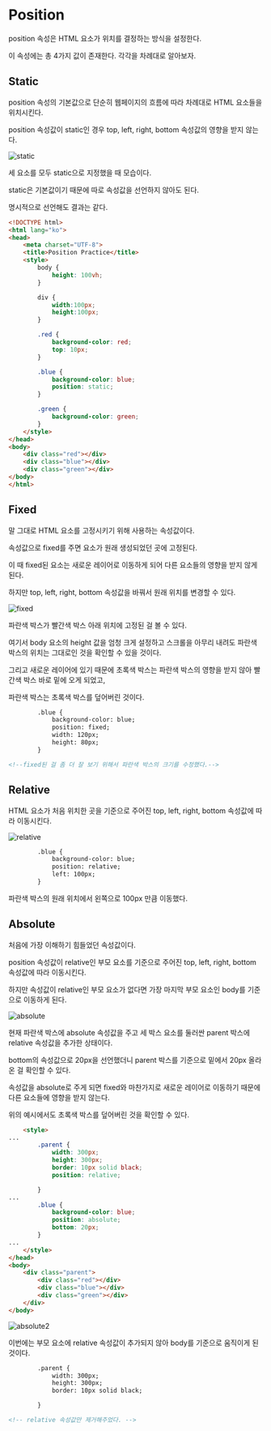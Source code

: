 # Position

position 속성은 HTML 요소가 위치를 결정하는 방식을 설정한다.

이 속성에는 총 4가지 값이 존재한다. 각각을 차례대로 알아보자.

## Static

position 속성의 기본값으로 단순히 웹페이지의 흐름에 따라 차례대로 HTML 요소들을 위치시킨다.

position 속성값이 static인 경우 top, left, right, bottom 속성값의 영향을 받지 않는다.

![static](./md-images/static.jpg)    

세 요소를 모두 static으로 지정했을 때 모습이다.

static은 기본값이기 때문에 따로 속성값을 선언하지 않아도 된다.

명시적으로 선언해도 결과는 같다.

```html
<!DOCTYPE html>
<html lang="ko">
<head>
    <meta charset="UTF-8">
    <title>Position Practice</title>
    <style>
        body {
            height: 100vh;
        }

        div {
            width:100px;
            height:100px;
        }

        .red {
            background-color: red;
            top: 10px;
        }

        .blue {
            background-color: blue;
            position: static;
        }

        .green {
            background-color: green;
        }
    </style>
</head>
<body>
    <div class="red"></div>
    <div class="blue"></div>
    <div class="green"></div>
</body>
</html>
```

## Fixed

말 그대로 HTML 요소를 고정시키기 위해 사용하는 속성값이다.

속성값으로 fixed를 주면 요소가 원래 생성되었던 곳에 고정된다.

이 때 fixed된 요소는 새로운 레이어로 이동하게 되어 다른 요소들의 영향을 받지 않게 된다.

하지만 top, left, right, bottom 속성값을 바꿔서 원래 위치를 변경할 수 있다.

![fixed](./md-images/fixed.jpg)    

파란색 박스가 빨간색 박스 아래 위치에 고정된 걸 볼 수 있다.

여기서 body 요소의 height 값을 엄청 크게 설정하고 스크롤을 아무리 내려도 파란색 박스의 위치는 그대로인 것을 확인할 수 있을 것이다.

그리고 새로운 레이어에 있기 때문에 초록색 박스는 파란색 박스의 영향을 받지 않아 빨간색 박스 바로 밑에 오게 되었고, 

파란색 박스는 초록색 박스를 덮어버린 것이다.

```html
        .blue {
            background-color: blue;
            position: fixed;
            width: 120px;
            height: 80px;
        }

<!--fixed된 걸 좀 더 잘 보기 위해서 파란색 박스의 크기를 수정했다.-->
```

## Relative

HTML 요소가 처음 위치한 곳을 기준으로 주어진 top, left, right, bottom 속성값에 따라 이동시킨다.

![relative](./md-images/relative.jpg)    

```html
        .blue {
            background-color: blue;
            position: relative;
            left: 100px;
        }
```

파란색 박스의 원래 위치에서 왼쪽으로 100px 만큼 이동했다.

## Absolute

처음에 가장 이해하기 힘들었던 속성값이다.

position 속성값이 relative인 부모 요소를 기준으로 주어진 top, left, right, bottom 속성값에 따라 이동시킨다.

하지만 속성값이 relative인 부모 요소가 없다면 가장 마지막 부모 요소인 body를 기준으로 이동하게 된다.

![absolute](./md-images/absolute-16342537143391.jpg)    

현재 파란색 박스에 absolute 속성값을 주고 세 박스 요소를 둘러싼 parent 박스에 relative 속성값을 추가한 상태이다.

bottom의 속성값으로 20px을 선언했더니 parent 박스를 기준으로 밑에서 20px 올라온 걸 확인할 수 있다.

속성값을 absolute로 주게 되면 fixed와 마찬가지로 새로운 레이어로 이동하기 때문에 다른 요소들에 영향을 받지 않는다.

위의 예시에서도 초록색 박스를 덮어버린 것을 확인할 수 있다.    

```html
    <style>
...
        .parent {
            width: 300px;
            height: 300px;
            border: 10px solid black;
            position: relative;

        }
...
        .blue {
            background-color: blue;
            position: absolute;
            bottom: 20px;
        }
...
    </style>
</head>
<body>
    <div class="parent">
        <div class="red"></div>
        <div class="blue"></div>
        <div class="green"></div>
    </div>
</body>
```

![absolute2](./md-images/absolute2.jpg)    

이번에는 부모 요소에 relative 속성값이 추가되지 않아 body를 기준으로 움직이게 된 것이다.

```html
        .parent {
            width: 300px;
            height: 300px;
            border: 10px solid black;

        }

<!-- relative 속성값만 제거해주었다. -->
```
